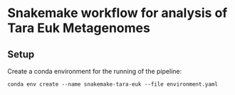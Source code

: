 # Snakemake workflow for analysis of Tara Euk Metagenomes

## Setup
Create a conda environment for the running of the pipeline: 
```
conda env create --name snakemake-tara-euk --file environment.yaml
```

